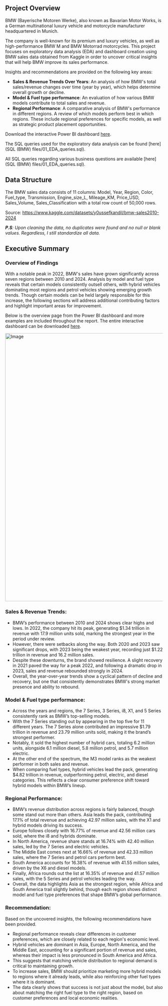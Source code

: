 ## Project Overview
BMW (Bayerische Motoren Werke), also known as Bavarian Motor Works, is a German multinational luxury vehicle and motorcycle manufacturer headquartered in Munich. 
 
The company is well-known for its premium and luxury vehicles, as well as high-performance BMW M and BMW Motorrad motorcycles. 
This project focuses on exploratory data analysis (EDA) and dashboard creation using BMW sales data obtained from Kaggle in order to uncover critical insights that will help BMW improve its sales performance.

Insights and recommendations are provided on the following key areas:

- **Sales & Revenue Trends Over Years**: An analysis of how BMW's total sales/revenue changes over time (year by year), which helps determine overall growth or decline.
- **Model & Fuel type performance**: An evaluation of how various BMW models contribute to total sales and revenue.
- **Regional Performance**: A comparative analysis of BMW's performance in different regions. A review of which models perform best in which regions. These include regional preferences for specific models, as well as strategic product placement opportunities.

Download the interactive Power BI dashboard [here](https://app.powerbi.com/view?r=eyJrIjoiYzU4NmIzNzktYmFiMC00NTQyLWFhNGEtZWI0YjY0MTE4NjBhIiwidCI6IjM1YmEzNjIzLWQzNDgtNDAxMi04OTkwLWMxNWI2YThlNGRkNCJ9).

The SQL queries used for the exploratory data analysis can be found [here](SQL (BMW) files/01_EDA_queries.sql).

All SQL queries regarding various business questions are available [here](SQL (BMW) files/01_EDA_queries.sql).

## Data Structure
The BMW sales data consists of 11 columns: Model, Year, Region, Color, Fuel_type, Transmission, Engine_size_L, Mileage_KM, Price_USD, Sales_Volume, Sales_Classification with a total row count of 50,000 rows.

Source: https://www.kaggle.com/datasets/y0ussefkandil/bmw-sales2010-2024

_**P.S**: Upon cleaning the data, no duplicates were found and no null or blank values. Regardless, I still standardize all data._

## Executive Summary
### Overview of Findings

With a notable peak in 2022, BMW's sales have grown significantly across seven regions between 2010 and 2024. Analysis by model and fuel type reveals that certain models consistently outsell others, with hybrid vehicles dominating most regions and petrol vehicles showing emerging growth trends. Though certain models can be held largely responsible for this increase, the following sections will address additional contributing factors and highlight important areas for improvement.

Below is the overview page from the Power BI dashboard and more examples are included throughout the report. The entire interactive dashboard can be downloaded [here](https://app.powerbi.com/view?r=eyJrIjoiYzU4NmIzNzktYmFiMC00NTQyLWFhNGEtZWI0YjY0MTE4NjBhIiwidCI6IjM1YmEzNjIzLWQzNDgtNDAxMi04OTkwLWMxNWI2YThlNGRkNCJ9).

<img width="1511" height="854" alt="Image" src="https://github.com/user-attachments/assets/4a19cda5-f6e0-4587-8048-c13bef3e1fc1" />


### Sales & Revenue Trends:

- BMW’s performance between 2010 and 2024 shows clear highs and lows. In 2022, the company hit its peak, generating $1.34 trillion in revenue with 17.9 million units sold, marking the strongest year in the period under review.
- However, there were setbacks along the way. Both 2020 and 2023 saw significant drops, with 2023 being the weakest year, recording just $1.22 trillion in revenue and 16.2 million sales.
- Despite these downturns, the brand showed resilience. A slight recovery in 2021 paved the way for a peak 2022, and following a dramatic drop in 2023, sales and revenue rebounded strongly in 2024.
- Overall, the year-over-year trends show a cyclical pattern of decline and recovery, but one that consistently demonstrates BMW's strong market presence and ability to rebound.

### Model & Fuel type performance:

- Across the years and regions, the 7 Series, 3 Series, i8, X1, and 5 Series consistently rank as BMW’s top-selling models.
- With the 7 Series standing out by appearing in the top five for 11 different years. The 7 Series alone contributed an impressive $1.79 trillion in revenue and 23.79 million units sold, making it the brand’s strongest performer.
- Notably, it sold the highest number of hybrid cars, totaling 6.2 million units, alongside 6.1 million diesel, 5.8 million petrol, and 5.7 million electric.
- At the other end of the spectrum, the M3 model ranks as the weakest performer in both sales and revenue.
- When comparing fuel types, hybrid vehicles lead the pack, generating $4.82 trillion in revenue, outperforming petrol, electric, and diesel categories. This reflects a clear consumer preference shift toward hybrid models within BMW’s lineup.

### Regional Performance:

- BMW’s revenue distribution across regions is fairly balanced, though some stand out more than others. Asia leads the pack, contributing 17.1% of total revenue and achieving 42.97 million sales, with the X1 and hybrid models driving its success.
- Europe follows closely with 16.77% of revenue and 42.56 million cars sold, where the i8 and hybrids dominate.
- In North America, revenue share stands at 16.74% with 42.40 million sales, led by the 7 Series and electric vehicles.
- The Middle East comes next at 16.66% of revenue and 42.33 million sales, where the 7 Series and petrol cars perform best.
- South America accounts for 16.38% of revenue with 41.55 million sales, driven by the X6 and diesel models.
- Finally, Africa rounds out the list at 16.35% of revenue and 41.57 million sales, with the 5 Series and petrol vehicles leading the way.
- Overall, the data highlights Asia as the strongest region, while Africa and South America trail slightly behind, though each region shows distinct model and fuel type preferences that shape BMW’s global performance.

### Recommendation:

Based on the uncovered insights, the following recommendations have been provided.

- Regional performance reveals clear differences in customer preferences, which are closely related to each region's economic level.
- Hybrid vehicles are dominant in Asia, Europe, North America, and the Middle East, accounting for a significant portion of revenue and sales, whereas their impact is less pronounced in South America and Africa.
- This suggests that matching vehicle distribution to regional demand is critical to maintaining growth.
- To increase sales, BMW should prioritize marketing more hybrid models to regions where it already leads, while also reinforcing other fuel types where it is dominant.
- The data clearly shows that success is not just about the model, but also about matching the right fuel type to the right region, based on customer preferences and local economic realities.


